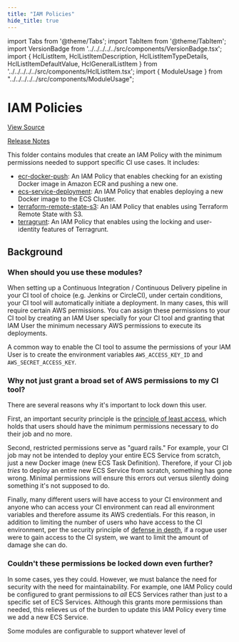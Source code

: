 ```yaml
---
title: "IAM Policies"
hide_title: true
---
```


import Tabs from '@theme/Tabs';
import TabItem from '@theme/TabItem';
import VersionBadge from '../../../../../src/components/VersionBadge.tsx';
import { HclListItem, HclListItemDescription, HclListItemTypeDetails, HclListItemDefaultValue, HclGeneralListItem } from '../../../../../src/components/HclListItem.tsx';
import { ModuleUsage } from "../../../../../src/components/ModuleUsage";

<VersionBadge repoTitle="CI Modules" version="0.52.6" lastModifiedVersion="0.52.3"/>

# IAM Policies

<a href="https://github.com/gruntwork-io/terraform-aws-ci/tree/v0.52.6/modules/iam-policies" className="link-button" title="View the source code for this module in GitHub.">View Source</a>

<a href="https://github.com/gruntwork-io/terraform-aws-ci/releases/tag/v0.52.3" className="link-button" title="Release notes for only versions which impacted this module.">Release Notes</a>

This folder contains modules that create an IAM Policy with the minimum permissions needed to support specific CI use
cases. It includes:

*   [ecr-docker-push](https://github.com/gruntwork-io/terraform-aws-ci/tree/v0.52.6/modules/iam-policies/ecr-docker-push): An IAM Policy that enables checking for an existing Docker image in Amazon ECR and pushing a new one.
*   [ecs-service-deployment](https://github.com/gruntwork-io/terraform-aws-ci/tree/v0.52.6/modules/iam-policies/ecs-service-deployment): An IAM Policy that enables deploying a new Docker image to the ECS Cluster.
*   [terraform-remote-state-s3](https://github.com/gruntwork-io/terraform-aws-ci/tree/v0.52.6/modules/iam-policies/terraform-remote-state-s3): An IAM Policy that enables using Terraform Remote State with S3.
*   [terragrunt](https://github.com/gruntwork-io/terraform-aws-ci/tree/v0.52.6/modules/iam-policies/terragrunt): An IAM Policy that enables using the locking and user-identity features of Terragrunt.

## Background

### When should you use these modules?

When setting up a Continuous Integration / Continuous Delivery pipeline in your CI tool of choice (e.g. Jenkins or
CircleCI), under certain conditions, your CI tool will automatically initiate a deployment. In many cases, this will
require certain AWS permissions. You can assign these permissions to your CI tool by creating an IAM User specially for
your CI tool and granting that IAM User the minimum necessary AWS permissions to execute its deployments.

A common way to enable the CI tool to assume the permissions of your IAM User is to create the environment variables
`AWS_ACCESS_KEY_ID` and `AWS_SECRET_ACCESS_KEY`.

### Why not just grant a broad set of AWS permissions to my CI tool?

There are several reasons why it's important to lock down this user.

First, an important security principle is the [principle of least access](https://en.wikipedia.org/wiki/Principle_of_least_privilege),
which holds that users should have the minimum permissions necessary to do their job and no more.

Second, restricted permissions serve as "guard rails." For example, your CI job may not be intended to deploy your entire
ECS Service from scratch, just a new Docker image (new ECS Task Definition). Therefore, if your CI job *tries* to
deploy an entire new ECS Service from scratch, something has gone wrong. Minimal permissions will ensure this errors out
versus silently doing something it's not supposed to do.

Finally, many different users will have access to your CI environment and anyone who can access your CI environment can
read all environment variables and therefore assume its AWS credentials. For this reason, in addition to limiting the
number of users who have access to the CI environment, per the security principle of [defense in depth](https://en.wikipedia.org/wiki/Defense_in_depth_\(computing\)), if a rogue user were to gain access to the CI system, we
want to limit the amount of damage she can do.

### Couldn't these permissions be locked down even further?

In some cases, yes they could. However, we must balance the need for security with the need for maintainability. For
example, one IAM Policy could be configured to grant permissions to *all* ECS Services rather than just to a specific set
of ECS Services. Although this grants more permissions than needed, this relieves us of the burden to update this IAM
Policy every time we add a new ECS Service.

Some modules are configurable to support whatever level of


<!-- ##DOCS-SOURCER-START
{
  "originalSources": [
    "https://github.com/gruntwork-io/terraform-aws-ci/tree/v0.52.6/modules/iam-policies/readme.md",
    "https://github.com/gruntwork-io/terraform-aws-ci/tree/v0.52.6/modules/iam-policies/variables.tf",
    "https://github.com/gruntwork-io/terraform-aws-ci/tree/v0.52.6/modules/iam-policies/outputs.tf"
  ],
  "sourcePlugin": "module-catalog-api",
  "hash": "b178c9b758c8f7742e713d6eae607596"
}
##DOCS-SOURCER-END -->
